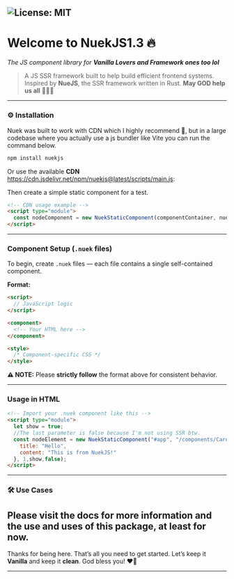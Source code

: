 ![License: MIT](https://img.shields.io/badge/License-MIT-blue.svg)
---

#  Welcome to **NuekJS1.3 🔥**

*The JS component library for **Vanilla Lovers and Framework ones too lol*** 

> A JS SSR framework built to help build efficient frontend systems.
> Inspired by **NueJS**, the SSR framework written in Rust.
> **May GOD help us all** 🙏🙏🙏

---

### ⚙️ Installation

Nuek was built to work with CDN which I highly recommend 🌝, but in a large codebase where you actually use a js bundler like Vite you can run the command below.

```bash
npm install nuekjs
```

Or use the available **CDN** https://cdn.jsdelivr.net/npm/nuekjs@latest/scripts/main.js:

Then create a simple static component for a test.

```html
<!-- CDN usage example -->
<script type="module">
  const nodeComponent = new NuekStaticComponent(componentContainer, nuekFilePath, optionalProps, loop, condition,ssr);
</script>
```

---

### Component Setup (`.nuek` files)

To begin, create `.nuek` files — each file contains a single self-contained component.

**Format:**

```html
<script>
  // JavaScript logic
</script>

<component>
  <!-- Your HTML here -->
</component>

<style>
  /* Component-specific CSS */
</style>
```

**⚠️ NOTE:** Please **strictly follow** the format above for consistent behavior.

---

### Usage in HTML

```html
<!-- Import your .nuek component like this -->
<script type="module">
  let show = true;
  //The last parameter is false because I'm not using SSR btw.
  const nodeElement = new NuekStaticComponent("#app", "/components/Card.nuek", {
    title: "Hello",
    content: "This is from NuekJS!"
  }, 1,show,false);
</script>
```

---

### 🛠️ Use Cases

Please visit the docs for more information and the use and uses of this package, at least for now.
---

Thanks for being here. That’s all you need to get started.
Let’s keep it **Vanilla** and keep it **clean**.
God bless you! ❤️🥹

---